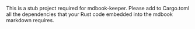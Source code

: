 
This is a stub project required for mdbook-keeper.
Please add to Cargo.toml all the dependencies that your Rust code embedded into the mdbook markdown requires. 
